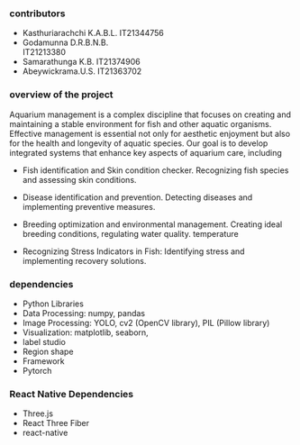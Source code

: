 ### contributors
- Kasthuriarachchi K.A.B.L. 
IT21344756
- Godamunna D.R.B.N.B.  
IT21213380
- Samarathunga K.B.
IT21374906
- Abeywickrama.U.S. 
IT21363702

### overview of the project
Aquarium management is a complex discipline that focuses on creating and maintaining a stable environment for fish and other aquatic organisms. Effective management is essential not only for aesthetic enjoyment but also for the health and longevity of aquatic species. Our goal is to develop integrated systems that enhance key aspects of aquarium care, including

- Fish identification and Skin condition checker. Recognizing fish species and assessing skin conditions.

- Disease identification and prevention. Detecting diseases and implementing preventive measures.

- Breeding optimization and environmental management. Creating ideal breeding conditions, regulating water quality. temperature

- Recognizing Stress Indicators in Fish: Identifying stress and implementing recovery solutions.


### dependencies
- Python Libraries
- Data Processing: numpy, pandas
- Image Processing: YOLO, cv2 (OpenCV library), PIL (Pillow library)
- Visualization: matplotlib, seaborn, 
- label studio
- Region shape 
- Framework 
- Pytorch 

### React Native Dependencies
- Three.js
- React Three Fiber
- react-native
